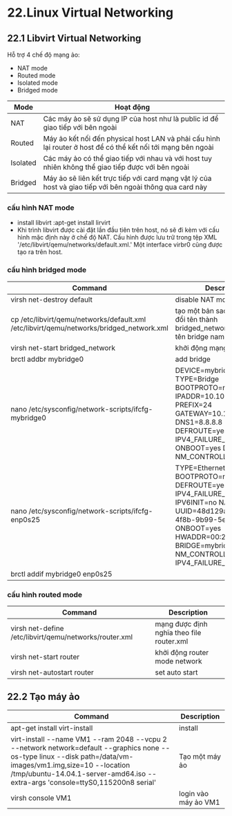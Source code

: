 # 22.Linux Virtual Networking
## 22.1 Libvirt Virtual Networking 
Hỗ trợ 4 chế độ mạng ảo:
* NAT mode
* Routed mode
* Isolated mode
* Bridged mode

|Mode|Hoạt động|
|----|---------|
|NAT|Các máy ảo sẽ sử dụng IP của host như là public id để giao tiếp với bên ngoài|
|Routed|Máy ảo kết nối đến physical host LAN và phải cấu hình lại router ở host để có thể kết nối tới mạng bên ngoài|
|Isolated|Các máy ảo có thể giao tiếp với nhau và với host tuy nhiên không thể giao tiếp được với bên ngoài|
|Bridged|Máy ảo sẽ liên kết trực tiếp với card mạng vật lý của host và giao tiếp với bên ngoài thông qua card này|

### cấu hình NAT mode
* install libvirt :apt-get install lirvirt 
* Khi trình libvirt được cài đặt lần đầu tiên trên host, nó sẽ đi kèm với cấu hình mặc định này ở chế độ NAT. Cấu hình được lưu trữ trong tệp XML '/etc/libvirt/qemu/networks/default.xml.' Một interface virbr0 cũng được tạo ra trên host.
### cấu hình bridged mode
|Command|Description|
|-------|-----------|
|virsh net-destroy default| disable NAT mode|
|cp /etc/libvirt/qemu/networks/default.xml /etc/libvirt/qemu/networks/bridged_network.xml|tạo một bản sao của cấu hình đổi tên thành bridged_network.xml và đổi tên bridge name trong file|
|virsh net-start bridged_network|khởi động mạng|
|brctl addbr mybridge0|add bridge|
|nano /etc/sysconfig/network-scripts/ifcfg-mybridge0|DEVICE=mybridge0 TYPE=Bridge BOOTPROTO=none IPADDR=10.10.10.98 PREFIX=24 GATEWAY=10.10.10.1 DNS1=8.8.8.8 DEFROUTE=yes IPV4_FAILURE_FATAL=no ONBOOT=yes DELAY=0 NM_CONTROLLED=no|
|nano /etc/sysconfig/network-scripts/ifcfg-enp0s25|TYPE=Ethernet BOOTPROTO=none DEFROUTE=yes IPV4_FAILURE_FATAL=no IPV6INIT=no NAME=enp0s25 UUID=48d129a3-89df-4f8b-9b99-5e3518edc111 ONBOOT=yes HWADDR=00:24:81:0D:3F:8D BRIDGE=mybridge0 NM_CONTROLLED=no IPV4_FAILURE_FATAL=no|
|brctl addif mybridge0 enp0s25||

### cấu hình routed mode
|Command|Description|
|-------|-----------|
|virsh net-define /etc/libvirt/qemu/networks/router.xml|mạng được định nghĩa theo file router.xml|
|virsh net-start router|khởi động router mode network|
|virsh net-autostart router|set auto start|
## 22.2 Tạo máy ảo
|Command|Description|
|-------|-----------|
|apt-get install virt-install|install |
|virt-install --name VM1 --ram 2048 --vcpu 2 --network network=default --graphics none --os-type linux --disk path=/data/vm-images/vm1.img,size=10 --location /tmp/ubuntu-14.04.1-server-amd64.iso --extra-args 'console=ttyS0,115200n8 serial'|Tạo một máy ảo|
|virsh console VM1|login vào máy ảo VM1|
